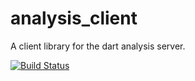 # analysis_client
A client library for the dart analysis server.

[![Build Status](https://travis-ci.org/kharland/analysis_client.svg?branch=master)](https://travis-ci.org/kharland/analysis_client)
